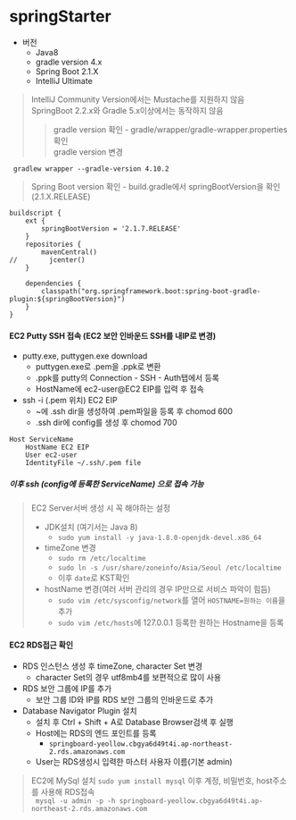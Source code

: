 # springStarter

* 버전
  * Java8 
  * gradle version 4.x 
  * Spring Boot 2.1.X 
  * IntelliJ Ultimate

> IntelliJ Community Version에서는 Mustache를 지원하지 않음 \
> SpringBoot 2.2.x와 Gradle 5.x이상에서는 동작하지 않음
> > gradle version 확인 - gradle/wrapper/gradle-wrapper.properties 확인 \
> > gradle version 변경
```
 gradlew wrapper --gradle-version 4.10.2
``` 

> Spring Boot version 확인 - build.gradle에서 springBootVersion을 확인 (2.1.X.RELEASE)
```
buildscript {
    ext {
        springBootVersion = '2.1.7.RELEASE'
    }
    repositories {
        mavenCentral()
//        jcenter()
    }

    dependencies {
        classpath("org.springframework.boot:spring-boot-gradle-plugin:${springBootVersion}")
    }
}
```

#### EC2 Putty SSH 접속 (EC2 보안 인바운드 SSH를 내IP로 변경)
* putty.exe, puttygen.exe download
    *   puttygen.exe로 .pem을 .ppk로 변환
    *   .ppk를 putty의 Connection - SSH - Auth탭에서 등록
    *   HostName에 ec2-user@EC2 EIP를 입력 후 접속
* ssh -i (.pem 위치) EC2 EIP
    *   ~에 .ssh dir을 생성하여 .pem파일을 등록 후 chomod 600
    *   .ssh dir에 config를 생성 후 chomod 700
    
```
Host ServiceName
    HostName EC2 EIP
    User ec2-user
    IdentityFile ~/.ssh/.pem file
```
##### 이후 ssh (config에 등록한 ServiceName) 으로 접속 가능
>   EC2 Server서버 생성 시 꼭 해야하는 설정
> * JDK설치 (여기서는 Java 8)
>   *  `sudo yum install -y java-1.8.0-openjdk-devel.x86_64` 
> * timeZone 변경
>   *  `sudo rm /etc/localtime`
>   *  `sudo ln -s /usr/share/zoneinfo/Asia/Seoul /etc/localtime`
>   * 이후 `date`로 KST확인 
> * hostName 변경(여러 서버 관리의 경우 IP만으로 서비스 파악이 힘듬)
>   * `sudo vim /etc/sysconfig/network`를 열어 `HOSTNAME=원하는 이름`을 추가
>   * `sudo vim /etc/hosts`에 127.0.0.1  등록한 원하는 Hostname을 등록

#### EC2 RDS접근 확인
*   RDS 인스턴스 생성 후 timeZone, character Set 변경
    *  character Set의 경우 utf8mb4를 보편적으로 많이 사용
*   RDS 보안 그룹에 IP를 추가
    *   보안 그룹 ID와 IP를 RDS 보안 그룹의 인바운드로 추가
*   Database Navigator Plugin 설치
    *   설치 후 Ctrl + Shift + A로 Database Browser검색 후 실행
    *   Host에는 RDS의 엔드 포인트를 등록
        *   `springboard-yeollow.cbgya6d49t4i.ap-northeast-2.rds.amazonaws.com`
    *   User는 RDS생성시 입력한 마스터 사용자 이름(기본 admin)
>   EC2에 MySql 설치 `sudo yum install mysql`
>   이후 계정, 비밀번호, host주소를 사용해 RDS접속  \
>   ` mysql -u admin -p -h springboard-yeollow.cbgya6d49t4i.ap-northeast-2.rds.amazonaws.com`
>   
